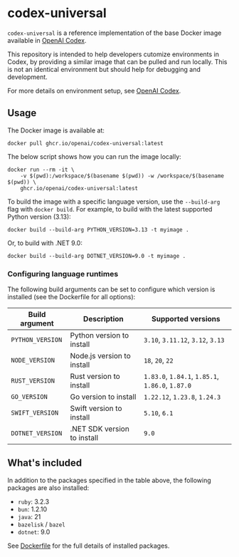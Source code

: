 # codex-universal

`codex-universal` is a reference implementation of the base Docker image available in [OpenAI Codex](http://platform.openai.com/docs/codex).

This repository is intended to help developers cutomize environments in Codex, by providing a similar image that can be pulled and run locally. This is not an identical environment but should help for debugging and development.

For more details on environment setup, see [OpenAI Codex](http://platform.openai.com/docs/codex).

## Usage

The Docker image is available at:

```
docker pull ghcr.io/openai/codex-universal:latest
```

The below script shows how you can run the image locally:

```
docker run --rm -it \
    -v $(pwd):/workspace/$(basename $(pwd)) -w /workspace/$(basename $(pwd)) \
    ghcr.io/openai/codex-universal:latest
```

To build the image with a specific language version, use the `--build-arg` flag with `docker build`. For example, to build with the latest supported Python version (3.13):

```
docker build --build-arg PYTHON_VERSION=3.13 -t myimage .
```

Or, to build with .NET 9.0:

```
docker build --build-arg DOTNET_VERSION=9.0 -t myimage .
```

### Configuring language runtimes

The following build arguments can be set to configure which version is installed (see the Dockerfile for all options):

| Build argument      | Description                | Supported versions                               |
| -------------------| -------------------------- | ------------------------------------------------ |
| `PYTHON_VERSION`   | Python version to install  | `3.10`, `3.11.12`, `3.12`, `3.13`                |
| `NODE_VERSION`     | Node.js version to install | `18`, `20`, `22`                                 |
| `RUST_VERSION`     | Rust version to install    | `1.83.0`, `1.84.1`, `1.85.1`, `1.86.0`, `1.87.0` |
| `GO_VERSION`       | Go version to install      | `1.22.12`, `1.23.8`, `1.24.3`                    |
| `SWIFT_VERSION`    | Swift version to install   | `5.10`, `6.1`                                    |
| `DOTNET_VERSION`   | .NET SDK version to install| `9.0`                                            |

## What's included

In addition to the packages specified in the table above, the following packages are also installed:

- `ruby`: 3.2.3
- `bun`: 1.2.10
- `java`: 21
- `bazelisk` / `bazel`
- `dotnet`: 9.0

See [Dockerfile](Dockerfile) for the full details of installed packages.
